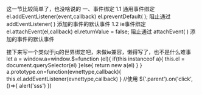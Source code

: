 这一节比较简单了，也没啥说的
一、事件绑定
1.1 通用事件绑定
el.addEventListener(event,callback)
el.preventDefault( ); 阻止通过 addEventListener( ) 添加的事件的默认事件
1.2 ie事件绑定
el.attachEvent(el,callback)
el.returnValue = false; 阻止通过 attachEvent( ) 添加的事件的默认事件

接下来写一个类似于jq的世界绑定吧，未做ie兼容，懒得写了，也不是什么难事
<ClientOnly>
<VsCode>
let a = window.a=window.$=function (el){
	if(this instanceof a){
		this.el = document.querySelector(el)
	}else{
		return new a(el)
	}
}
a.prototype.on=function(evnettype,callback){
	this.el.addEventListener(evnettype,callback)
}
//使用
$('.parent').on('click',()=>{
	alert('sss')
})
</VsCode>
</ClientOnly>
 
